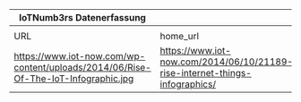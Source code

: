 |IoTNumb3rs Datenerfassung|||||||||||
| ---- | ---- | ---- | ---- | ---- | ---- | ---- | ---- | ---- | ---- | ---- |
||||||||||||
|URL|home_url|filename|device_class|device_count|market_class|market_volume|prognosis_year|publication_year|authorship_class|Dropbox folder|
|https://www.iot-now.com/wp-content/uploads/2014/06/Rise-Of-The-IoT-Infographic.jpg|https://www.iot-now.com/2014/06/10/21189-rise-internet-things-infographics/|file1_Rise-Of-The-IoT-Infographic.jpg||||||||Pattoho/20181117-0900|
